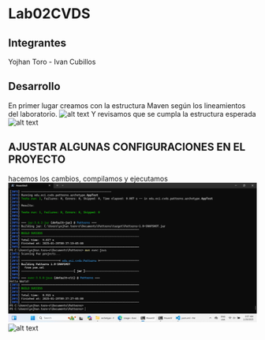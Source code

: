 # Lab02CVDS
## Integrantes
Yojhan Toro - Ivan Cubillos
## Desarrollo

En primer lugar creamos con la estructura Maven según los lineamientos del laboratorio.
![alt text](imageI-1.png)
Y revisamos que se cumpla la estructura esperada
![alt text](imageI.png)

## AJUSTAR ALGUNAS CONFIGURACIONES EN EL PROYECTO

hacemos los cambios, compilamos y ejecutamos 
![alt text](image.png)
![alt text](image-1.png)